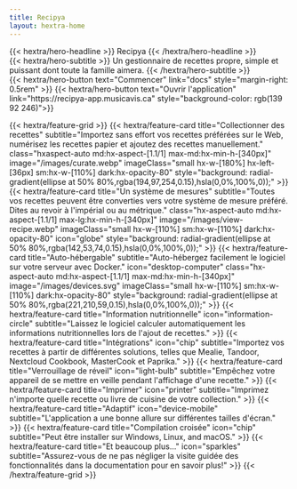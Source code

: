 ```yaml
---
title: Recipya
layout: hextra-home
---
```


<div class="hx-mt-4 hx-mb-4">
{{< hextra/hero-headline >}}
  Recipya
{{< /hextra/hero-headline >}}
</div>

<div class="hx-mb-6">
{{< hextra/hero-subtitle >}}
  Un gestionnaire de recettes propre, simple et puissant dont toute la famille aimera.
{{< /hextra/hero-subtitle >}}
</div>

<div class="flex hx-mb-6">
{{< hextra/hero-button text="Commencer" link="docs" style="margin-right: 0.5rem" >}}
{{< hextra/hero-button text="Ouvrir l'application" link="https://recipya-app.musicavis.ca" style="background-color:  rgb(139 92 246)">}}
</div>

{{< hextra/feature-grid >}}
{{< hextra/feature-card
    title="Collectionner des recettes"
    subtitle="Importez sans effort vos recettes préférées sur le Web, numérisez les recettes papier et ajoutez des recettes manuellement."
    class="hxaspect-auto md:hx-aspect-[1.1/1] max-md:hx-min-h-[340px]"
    image="/images/curate.webp"
    imageClass="small hx-w-[180%] hx-left-[36px] sm:hx-w-[110%] dark:hx-opacity-80"
    style="background: radial-gradient(ellipse at 50% 80%,rgba(194,97,254,0.15),hsla(0,0%,100%,0));"
    >}}
{{< hextra/feature-card
    title="Un système de mesures"
    subtitle="Toutes vos recettes peuvent être converties vers votre système de mesure préféré. Dites au revoir à l'impérial ou au métrique."
    class="hx-aspect-auto md:hx-aspect-[1.1/1] max-lg:hx-min-h-[340px]"
    image="/images/view-recipe.webp"
    imageClass="small hx-w-[110%] sm:hx-w-[110%] dark:hx-opacity-80"
    icon="globe"
    style="background: radial-gradient(ellipse at 50% 80%,rgba(142,53,74,0.15),hsla(0,0%,100%,0));"
    >}}
{{< hextra/feature-card
    title="Auto-hébergable"
    subtitle="Auto-hébergez facilement le logiciel sur votre serveur avec Docker."
    icon="desktop-computer"
    class="hx-aspect-auto md:hx-aspect-[1.1/1] max-md:hx-min-h-[340px]"
    image="/images/devices.svg"
    imageClass="small hx-w-[110%] sm:hx-w-[110%] dark:hx-opacity-80"
    style="background: radial-gradient(ellipse at 50% 80%,rgba(221,210,59,0.15),hsla(0,0%,100%,0));"
    >}}
{{< hextra/feature-card
    title="Information nutritionnelle"
    icon="information-circle"
    subtitle="Laissez le logiciel calculer automatiquement les informations nutritionnelles lors de l'ajout de recettes."
    >}}
{{< hextra/feature-card
    title="Intégrations"
    icon="chip"
    subtitle="Importez vos recettes à partir de différentes solutions, telles que Mealie, Tandoor, Nextcloud Cookbook, MasterCook et Paprika."
    >}}
{{< hextra/feature-card
    title="Verrouillage de réveil"
    icon="light-bulb"
    subtitle="Empêchez votre appareil de se mettre en veille pendant l'affichage d'une recette."
    >}}
{{< hextra/feature-card
    title="Imprimer"
    icon="printer"
    subtitle="Imprimez n'importe quelle recette ou livre de cuisine de votre collection."
    >}}
{{< hextra/feature-card
    title="Adaptif"
    icon="device-mobile"
    subtitle="L'application a une bonne allure sur différentes tailles d'écran."
    >}}
{{< hextra/feature-card
    title="Compilation croisée"
    icon="chip"
    subtitle="Peut être installer sur Windows, Linux, and macOS."
    >}}
{{< hextra/feature-card
    title="Et beaucoup plus..."
    icon="sparkles"
    subtitle="Assurez-vous de ne pas négliger la visite guidée des fonctionnalités dans la documentation pour en savoir plus!"
    >}}
{{< /hextra/feature-grid >}}
